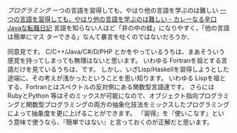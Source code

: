 *プログラミング* 一つの言語を習得しても，やはり他の言語を学ぶのは難しい
 [一つの言語を習得しても，やはり他の言語を学ぶのは難しい - カレーなる辛口Javaな転職日記](http://d.hatena.ne.jp/JavaBlack/20070726/p3)
 言語を知らない人ほど「井の中の蛙」になりやすく，「他の言語は簡単にマス
 ターできる」なんて暴言を吐くのではないだろうか．

同意見です。
C/C++/Java/C#/D/PHP とかをやっているうちは、まあそういう感覚を持ってしまっても無理はないと思います。
いわゆる Fortranを祖とする言語だけを見ているうちは、です。
しかし、いざLisp/Haskellを習得しようとした途端に、その考えが浅かったということを思い知ります。
いわゆる Lispを祖とする、Fortranとはスペクトルの反対側にある関数型言語達です。
さらには RubyとPython 等はそのミックスが可能になので、オブジェクト指向プログラミングと関数型プログラミングの両方の抽象化技法をミックスしたプログラミングによって抽象度を更に上げることができます。
『習得』を『使いこなす』という意味で使うなら、『簡単ではない』と言っておくのが正解だと思います。

